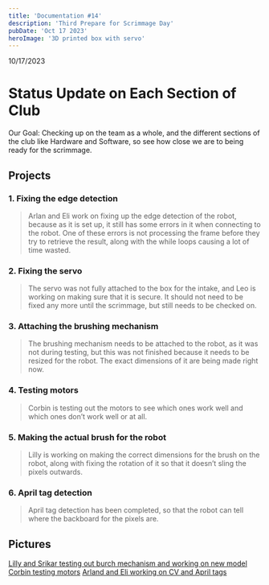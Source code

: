 ```yaml
---
title: 'Documentation #14'
description: 'Third Prepare for Scrimmage Day'
pubDate: 'Oct 17 2023'
heroImage: '3D printed box with servo'
---
```

10/17/2023
# Status Update on Each Section of Club

Our Goal: Checking up on the team as a whole, and the different sections of the club like Hardware and Software, so see how close we are to being ready for the scrimmage.

## Projects

### 1. Fixing the edge detection

> Arlan and Eli work on fixing up the edge detection of the robot, because as it is set up, it still has some errors in it when connecting to the robot. One of these errors is not processing the frame before they try to retrieve the result, along with the while loops causing a lot of time wasted.

### 2. Fixing the servo

>The servo was not fully attached to the box for the intake, and Leo is working on making sure that it is secure. It should not need to be fixed any more until the scrimmage, but still needs to be checked on.

### 3. Attaching the brushing mechanism

>The brushing mechanism needs to be attached to the robot, as it was not during testing, but this was not finished because it needs to be resized for the robot. The exact dimensions of it are being made right now.

### 4. Testing motors

>Corbin is testing out the motors to see which ones work well and which ones don’t work well or at all.

### 5. Making the actual brush for the robot

>Lilly is working on making the correct dimensions for the brush on the robot, along with fixing the rotation of it so that it doesn’t sling the pixels outwards.

### 6. April tag detection

>April tag detection has been completed, so that the robot can tell where the backboard for the pixels are. 


## Pictures
[Lilly and Srikar testing out burch mechanism and working on new model]()
[Corbin testing motors]()
[Arland and Eli working on CV and April tags]()